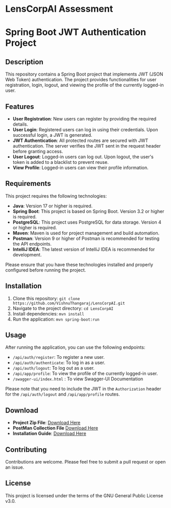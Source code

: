 # LensCorpAI Assessment

# Spring Boot JWT Authentication Project

## Description

This repository contains a Spring Boot project that implements JWT (JSON Web Token) authentication. The project provides functionalities for user registration, login, logout, and viewing the profile of the currently logged-in user.

## Features

- **User Registration**: New users can register by providing the required details.
- **User Login**: Registered users can log in using their credentials. Upon successful login, a JWT is generated.
- **JWT Authentication**: All protected routes are secured with JWT authentication. The server verifies the JWT sent in the request header before granting access.
- **User Logout**: Logged-in users can log out. Upon logout, the user's token is added to a blacklist to prevent reuse.
- **View Profile**: Logged-in users can view their profile information.

## Requirements

This project requires the following technologies:

- **Java**: Version 17 or higher is required.
- **Spring Boot**: This project is based on Spring Boot. Version 3.2 or higher is required.
- **PostgreSQL**: This project uses PostgreSQL for data storage. Version 4 or higher is required.
- **Maven**: Maven is used for project management and build automation.
- **Postman**: Version 9 or higher of Postman is recommended for testing the API endpoints.
- **IntelliJ IDEA**: The latest version of IntelliJ IDEA is recommended for development.

Please ensure that you have these technologies installed and properly configured before running the project.


## Installation

1. Clone this repository: `git clone https://github.com/VishnuThangaraj/LensCorpAI.git`
2. Navigate to the project directory: `cd LensCorpAI`
3. Install dependencies: `mvn install`
4. Run the application: `mvn spring-boot:run`

## Usage

After running the application, you can use the following endpoints:

- `/api/auth/register`: To register a new user.
- `/api/auth/authenticate`: To log in as a user.
- `/api/auth/logout`: To log out as a user.
- `/api/app/profile`: To view the profile of the currently logged-in user.
- `/swagger-ui/index.html` : To view Swagger-UI Documentation

Please note that you need to include the JWT in the `Authorization` header for the `/api/auth/logout` and `/api/app/profile` routes.

## Download

- **Project Zip File**: [Download Here](https://drive.google.com/file/d/1k0OoPtobX-iIYJJAxet7S-bpOxkdHzV6/view?usp=drive_link)
- **PostMan Collection File** [Download Here](https://drive.google.com/file/d/1RbkJgMm2uI3UVSIjaQfKOiWJ2oGK6Uxc/view?usp=drive_link)
- **Installation Guide**: [Download Here](https://drive.google.com/file/d/1PsDF_-bqyOR7uuX0rvFjqSIneqnuX1os/view?usp=drive_link)

## Contributing

Contributions are welcome. Please feel free to submit a pull request or open an issue.

## License

This project is licensed under the terms of the GNU General Public License v3.0.
